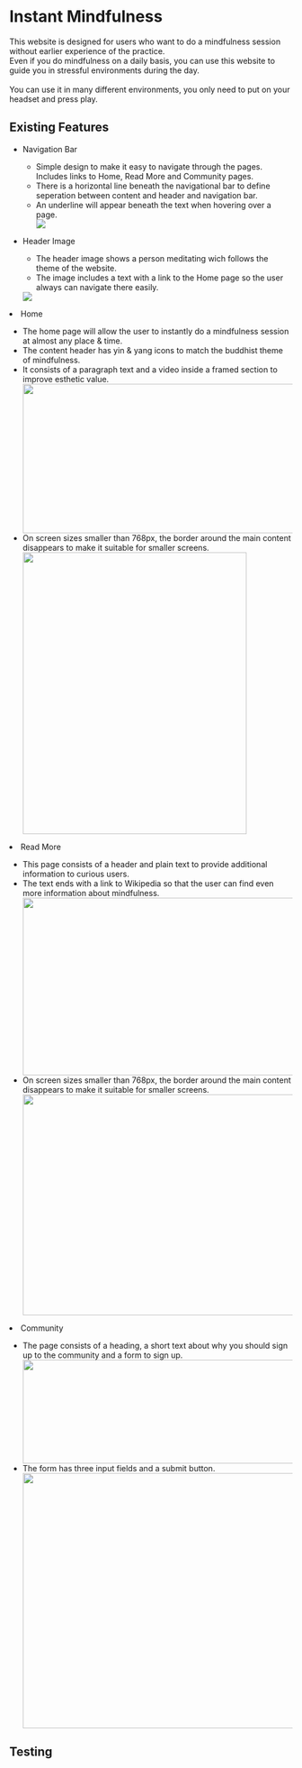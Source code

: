 # Instant Mindfulness
This website is designed for users who want to do a mindfulness session without earlier experience of the practice.
<br>
Even if you do mindfulness on a daily basis, you can use this website to guide you in stressful environments during the day.
<br><br>
You can use it in many different environments, you only need to put on your headset and press play.
## Existing Features

<ul>
<li>Navigation Bar</li>
<ul>
<li>Simple design to make it easy to navigate through the pages. Includes links to Home, Read More and Community pages.</li>
<li>There is a horizontal line beneath the navigational bar to define seperation between content and header and navigation bar.</li>
<li>An underline will appear beneath the text when hovering over a page.</li>
<img src="https://i.imgur.com/110OtEB.png">
</ul>
</ul>
<ul>
<li>Header Image</li>
<ul><li>The header image shows a person meditating wich follows the theme of the website.</li>
<li>The image includes a text with a link to the Home page so the user always can navigate there easily.</li>
</ul>
<img src="https://i.imgur.com/Pw1fBXE.png">
</ul>
<li>Home</li>
<ul>
<li>The home page will allow the user to instantly do a mindfulness session at almost any place & time.</li>
<li>The content header has yin & yang icons to match the buddhist theme of mindfulness.</li>
<li>It consists of a paragraph text and a video inside a framed section to improve esthetic value.</li>
<img src="https://i.imgur.com/q3sp6EL.png" height="265" width="500">
<li>On screen sizes smaller than 768px, the border around the main content disappears to make it suitable
for smaller screens.</li>
<img src="https://i.imgur.com/Pman1Gy.png" height="500" width="398">
</ul>
<li>Read More</li>
<ul>
<li>This page consists of a header and plain text to provide additional information to curious users.</li>
<li>The text ends with a link to Wikipedia so that the user can find even more information about mindfulness.</li>
<img src="https://i.imgur.com/5dhpjsV.png" height="315" width="500">
<li>On screen sizes smaller than 768px, the border around the main content disappears to make it suitable for smaller screens.</li>
<img src="https://i.imgur.com/XjqwIFp.png" height="392" width="500">
</ul>
<li>Community</li>
<ul>
<li>The page consists of a heading, a short text about why you should sign up to the community and a form to sign up.</li>
<img src="https://i.imgur.com/5FvAzKT.png" height="184" width="500">
<li>The form has three input fields and a submit button.</li>
<img src="https://i.imgur.com/M0nP8gG.png" height="453" width="500">
</ul>
</ul>

## Testing
<ul>

</ul>